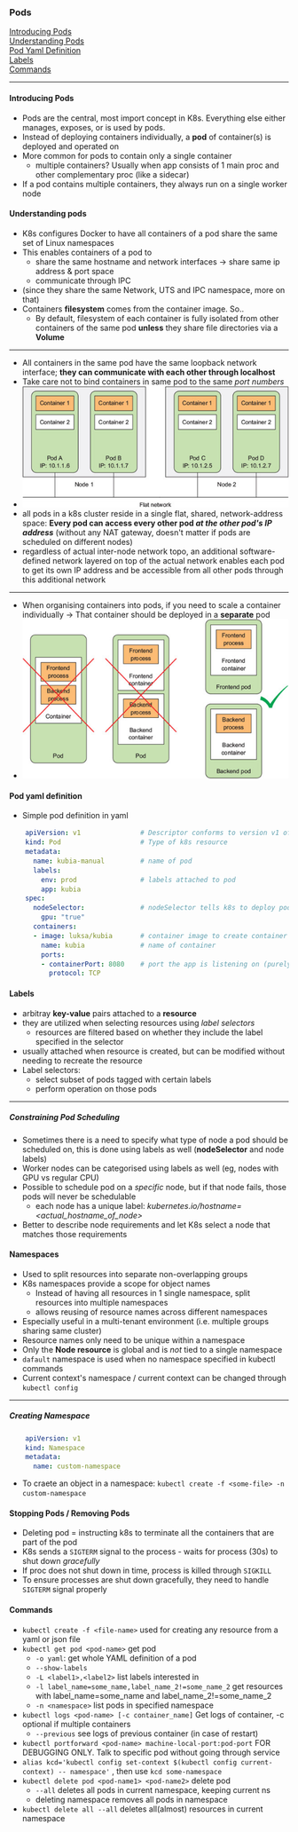 ### Pods

[Introducing Pods](#introducing-pods)  
[Understanding Pods](#understanding-pods)  
[Pod Yaml Definition](#pod-yaml-definition)  
[Labels](#labels)  
[Commands](#commands)

***
#### Introducing Pods
- Pods are the central, most import concept in K8s. Everything else either manages, exposes, or is used by pods. 
- Instead of deploying containers individually, a **pod** of container(s) is deployed and operated on
- More common for pods to contain only a single container 
    - multiple containers? Usually when app consists of 1 main proc and other complementary proc (like a sidecar)
- If a pod contains multiple containers, they always run on a single worker node

#### Understanding pods
- K8s configures Docker to have all containers of a pod share the same set of Linux namespaces
- This enables containers of a pod to
    - share the same hostname and network interfaces -> share same ip address & port space
    - communicate through IPC 
- (since they share the same Network, UTS and IPC namespace, more on that)
- Containers **filesystem** comes from the container image. So..
     - By default, filesystem of each container is fully isolated from other containers of the same pod **unless** they share file directories via a **Volume**
***
- All containers in the same pod have the same loopback network interface; __they can communicate with each other through localhost__
- Take care not to bind containers in same pod to the same *port numbers*
- ![Each pod gets a routable IP address, all other pods see the pod under that ip address][fig_3_2]
- all pods in a k8s cluster reside in a single flat, shared, network-address space: **Every pod can access every other pod *at the other pod's IP address*** (without any NAT gateway, doesn't matter if pods are scheduled on different nodes)
- regardless of actual inter-node network topo, an additional software-defined network layered on top of the actual network enables each pod to get its own IP address and be accessible from all other pods through this additional network
***
- When organising containers into pods, if you need to scale a container individually -> That container should be deployed in a **separate** pod
- ![a pod shouldn't contain multiple containers if they don't need to run on the same machine][fig_3_4]
#### Pod yaml definition
- Simple pod definition in yaml
```yaml
    apiVersion: v1               # Descriptor conforms to version v1 of k8s API
    kind: Pod                    # Type of k8s resource
    metadata:
      name: kubia-manual         # name of pod
      labels:                    
        env: prod                # labels attached to pod
        app: kubia
    spec:
      nodeSelector:              # nodeSelector tells k8s to deploy pod only to nodes containing gpu=true label
        gpu: "true"
      containers:
      - image: luksa/kubia       # container image to create container from
        name: kubia              # name of container
        ports:
        - containerPort: 8080    # port the app is listening on (purely informational, no effect if ommited)
          protocol: TCP
```


#### Labels
- arbitray **key-value** pairs attached to a **resource**
- they are utilized when selecting resources using *label selectors* 
    - resources are filtered based on whether they include the label specified in the selector
- usually attached when resource is created, but can be modified without needing to recreate the resource
- Label selectors: 
    - select subset of pods tagged with certain labels
    - perform operation on those pods
***
##### Constraining Pod Scheduling
- Sometimes there is a need to specify what type of node a pod should be scheduled on, 
this is done using labels as well (**nodeSelector** and node labels)
- Worker nodes can be categorised using labels as well (eg, nodes with GPU vs regular CPU)
- Possible to schedule pod on a *specific* node, but if that node fails, those pods will never be schedulable
    - each node has a unique label: *kubernetes.io/hostname=<actual_hostname_of_node>*
- Better to describe node requirements and let K8s select a node that matches those requirements

#### Namespaces
- Used to split resources into separate non-overlapping groups
- K8s namespaces provide a scope for object names
    - Instead of having all resources in 1 single namespace, split resources into multiple namespaces
    - allows reusing of resource names across different namespaces
- Especially useful in a multi-tenant environment (i.e. multiple groups sharing same cluster)
- Resource names only need to be unique within a namespace
- Only the **Node resource** is global and is *not* tied to a single namespace
- `dafault` namespace is used when no namespace specified in kubectl commands
- Current context's namespace / current context can be changed through `kubectl config`
***
##### Creating Namespace
```yaml
    apiVersion: v1
    kind: Namespace
    metadata:
      name: custom-namespace
```
- To craete an object in a namespace:
`kubectl create -f <some-file> -n custom-namespace`



#### Stopping Pods / Removing Pods
- Deleting pod = instructing k8s to terminate all the containers that are part of the pod
- K8s sends a `SIGTERM` signal to the process - waits for process (30s) to shut down *gracefully*
- If proc does not shut down in time, process is killed through `SIGKILL`
- To ensure processes are shut down gracefully, they need to handle `SIGTERM` signal properly

#### Commands
- `kubectl create -f <file-name>` used for creating any resource from a yaml or json file
- `kubectl get pod <pod-name>` get pod
    - `-o yaml`: get whole YAML definition of a pod
    - `--show-labels`
    - `-L <label1>,<label2>` list labels interested in
    - `-l label_name=some_name,label_name_2!=some_name_2` get resources with label_name=some_name and label_name_2!=some_name_2
    - `-n <namespace>` list pods in specified namespace
- `kubectl logs <pod-name> [-c container_name]` Get logs of container, -c optional if multiple containers 
    - `--previous` see logs of previous container (in case of restart)
- `kubectl portforward <pod-name> machine-local-port:pod-port` FOR DEBUGGING ONLY. Talk to specific pod without going through service
- `alias kcd='kubectl config set-context $(kubectl config current-context) -- namespace'` , then use `kcd some-namespace`
- `kubectl delete pod <pod-name1> <pod-name2>` delete pod
    - `--all` deletes all pods in current namespace, keeping current ns
    - deleting namespace removes all pods in namespace
- `kubectl delete all --all` deletes all(almost) resources in current namespace

[fig_3_2]: ./images/03fig02_alt.jpg
[fig_3_4]: ./images/03fig04_alt.jpg
